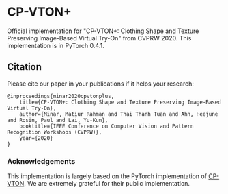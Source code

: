 # CP-VTON+
Official implementation for "CP-VTON+: Clothing Shape and Texture Preserving Image-Based Virtual Try-On" from CVPRW 2020.
This implementation is in PyTorch 0.4.1.

## Citation
Please cite our paper in your publications if it helps your research:
```
@inproceedings{minar2020cpvtonplus,
	title={CP-VTON+: Clothing Shape and Texture Preserving Image-Based Virtual Try-On},
	author={Minar, Matiur Rahman and Thai Thanh Tuan and Ahn, Heejune and Rosin, Paul and Lai, Yu-Kun},
	booktitle={IEEE Conference on Computer Vision and Pattern Recognition Workshops (CVPRW)},
	year={2020}
}
```

### Acknowledgements
This implementation is largely based on the PyTorch implementation of [CP-VTON](https://github.com/sergeywong/cp-vton). We are extremely grateful for their public implementation.
